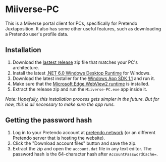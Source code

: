 # Miiverse-PC

This is a Miiverse portal client for PCs, specifically for Pretendo Juxtaposition. It also has some other useful features, such as downloading a Pretendo user's profile data.

## Installation

1. Download the [lastest release](https://github.com/MatthewL246/Miiverse-PC/releases) zip file that matches your PC's architecture.
2. Install the latest [.NET 6.0 Windows Desktop Runtime](https://dotnet.microsoft.com/en-us/download/dotnet/6.0) for Windows.
3. Download the latest installer for the [Windows App SDK 1.1](https://docs.microsoft.com/en-us/windows/apps/windows-app-sdk/downloads) and run it.
4. Make sure that the [Microsoft Edge WebView2 runtime](https://go.microsoft.com/fwlink/p/?LinkId=2124703) is installed.
5. Extract the release zip and run the `Miiverse-PC.exe` app inside it.

*Note: Hopefully, this installation process gets simpler in the future. But for now, this is all necessary to make sure the app runs.*

## Getting the password hash

1. Log in to your Pretendo account at [pretendo.network](https://pretendo.network/account) (or an different Pretendo server that is hosting the website).
2. Click the "Download account files" button and save the zip.
3. Extract the zip and open the `account.dat` file in any text editor. The password hash is the 64-character hash after `AccountPasswordCache=`.
